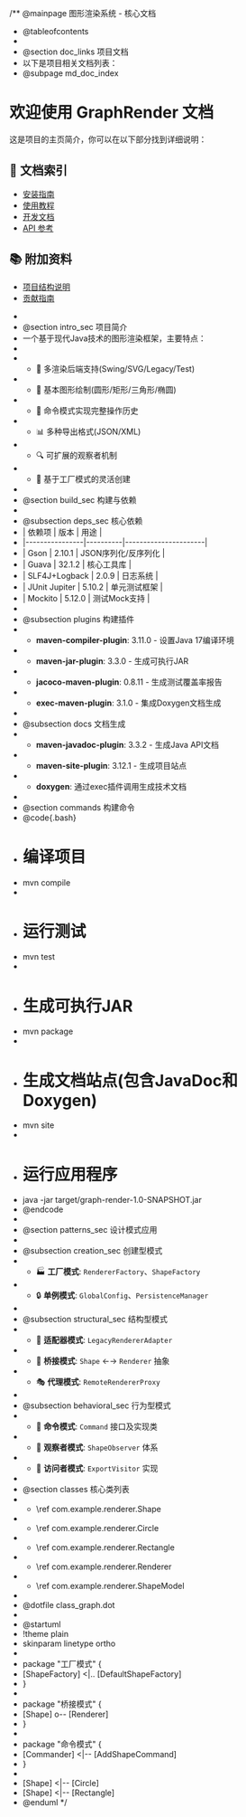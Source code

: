 /** @mainpage 图形渲染系统 - 核心文档
 * @tableofcontents
 * 
 * @section doc_links 项目文档
 * 以下是项目相关文档列表：
 * @subpage md_doc_index
# 欢迎使用 GraphRender 文档

这是项目的主页简介，你可以在以下部分找到详细说明：

## 📄 文档索引

- [安装指南](install.md)
- [使用教程](usage.md)
- [开发文档](dev.md)
- [API 参考](api.md)

## 📚 附加资料

- [项目结构说明](structure.md)
- [贡献指南](contributing.md)

 * 
 * @section intro_sec 项目简介
 * 一个基于现代Java技术的图形渲染框架，主要特点：
 * 
 * - 🎨 多渲染后端支持(Swing/SVG/Legacy/Test)
 * - 📐 基本图形绘制(圆形/矩形/三角形/椭圆)
 * - 🔄 命令模式实现完整操作历史
 * - 📊 多种导出格式(JSON/XML)
 * - 🔍 可扩展的观察者机制
 * - 🧩 基于工厂模式的灵活创建
 *
 * @section build_sec 构建与依赖
 * 
 * @subsection deps_sec 核心依赖
 * | 依赖项         | 版本      | 用途                  |
 * |----------------|----------|----------------------|
 * | Gson           | 2.10.1   | JSON序列化/反序列化    |
 * | Guava          | 32.1.2   | 核心工具库            |
 * | SLF4J+Logback  | 2.0.9    | 日志系统              |
 * | JUnit Jupiter  | 5.10.2   | 单元测试框架          |
 * | Mockito        | 5.12.0   | 测试Mock支持          |
 *
 * @subsection plugins 构建插件
 * - **maven-compiler-plugin**: 3.11.0 - 设置Java 17编译环境
 * - **maven-jar-plugin**: 3.3.0 - 生成可执行JAR
 * - **jacoco-maven-plugin**: 0.8.11 - 生成测试覆盖率报告
 * - **exec-maven-plugin**: 3.1.0 - 集成Doxygen文档生成
 *
 * @subsection docs 文档生成
 * - **maven-javadoc-plugin**: 3.3.2 - 生成Java API文档
 * - **maven-site-plugin**: 3.12.1 - 生成项目站点
 * - **doxygen**: 通过exec插件调用生成技术文档
 *
 * @section commands 构建命令
 * @code{.bash}
 * # 编译项目
 * mvn compile
 *
 * # 运行测试
 * mvn test
 *
 * # 生成可执行JAR
 * mvn package
 *
 * # 生成文档站点(包含JavaDoc和Doxygen)
 * mvn site
 *
 * # 运行应用程序
 * java -jar target/graph-render-1.0-SNAPSHOT.jar
 * @endcode
 *
 * @section patterns_sec 设计模式应用
 * 
 * @subsection creation_sec 创建型模式
 * - 🏭 **工厂模式**: `RendererFactory`、`ShapeFactory`
 * - 🔒 **单例模式**: `GlobalConfig`、`PersistenceManager`
 * 
 * @subsection structural_sec 结构型模式  
 * - 🔌 **适配器模式**: `LegacyRendererAdapter`
 * - 🌉 **桥接模式**: `Shape` ←→ `Renderer` 抽象
 * - 🎭 **代理模式**: `RemoteRendererProxy`
 * 
 * @subsection behavioral_sec 行为型模式
 * - 📜 **命令模式**: `Command` 接口及实现类
 * - 👀 **观察者模式**: `ShapeObserver` 体系
 * - 🚶 **访问者模式**: `ExportVisitor` 实现
 *
 * @section classes 核心类列表
 * - \ref com.example.renderer.Shape
 * - \ref com.example.renderer.Circle
 * - \ref com.example.renderer.Rectangle
 * - \ref com.example.renderer.Renderer
 * - \ref com.example.renderer.ShapeModel
 *
 * @dotfile class_graph.dot
 *
 * @startuml
 * !theme plain
 * skinparam linetype ortho
 *
 * package "工厂模式" {
 *   [ShapeFactory] <|.. [DefaultShapeFactory]
 * }
 *
 * package "桥接模式" {
 *   [Shape] o-- [Renderer]
 * }
 *
 * package "命令模式" {
 *   [Commander] <|-- [AddShapeCommand]
 * }
 *
 * [Shape] <|-- [Circle]
 * [Shape] <|-- [Rectangle]
 * @enduml
 */
